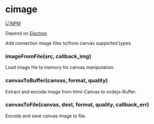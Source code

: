 cimage
=======
[![NPM](https://nodei.co/npm/cimage.png)](https://nodei.co/npm/cimage/)

Depend on [Electron](https://electron.atom.io/)

Add convertion image files to/from canvas supported types.


### imageFromFile(src, callback_img)
Load image file to memory for canvas manipulation.

### canvasToBuffer(canvas, format, quality)
Extract and encode image from html-Canvas to nodejs-Buffer.

### canvasToFile(canvas, dest, format, quality, callback_err)
Encode and save canvas image to file.

